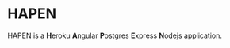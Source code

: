 # HAPEN

HAPEN is a <b>H</b>eroku <b>A</b>ngular <b>P</b>ostgres <b>E</b>xpress <b>N</b>odejs application.
